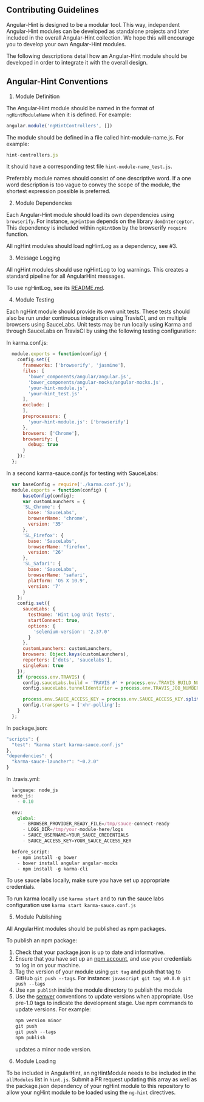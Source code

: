 Contributing Guidelines
-----------------------

Angular-Hint is designed to be a modular tool. This way, independent Angular-Hint modules can be developed as standalone projects and later included in the overall Angular-Hint collection. We hope this will encourage you to develop your own Angular-Hint modules.

The following descriptions detail how an Angular-Hint module should be developed in order to integrate it with the overall design.

Angular-Hint Conventions
------------------------

  1. Module Definition

  The Angular-Hint module should be named in the format of `ngHintModuleName` when it is defined. For example:

  ```javascript
  angular.module('ngHintControllers', [])
  ```
  The module should be defined in a file called hint-module-name.js.
  For example:

  ```javascript
  hint-controllers.js
  ```
  It should have a corresponding test file `hint-module-name_test.js`.

  Preferably module names should consist of one descriptive word. If a one word description is too vague to convey the scope of the module, the shortest expression possible is preferred.

  2. Module Dependencies

  Each Angular-Hint module should load its own dependencies using `browserify`. For instance, `ngHintDom` depends on the library `domInterceptor`. This dependency is included within `ngHintDom` by the browserify `require` function.

  All ngHint modules should load ngHintLog as a dependency, see #3.

  3. Message Logging

  All ngHint modules should use ngHintLog to log warnings. This creates a standard pipeline for
  all AngularHint messages.

  To use ngHintLog, see its [README.md](https://github.com/angular/angular-hint-log#angular-hint-log).

  4. Module Testing

  Each ngHint module should provide its own unit tests. These tests should also be run under
  continuous integration using TravisCI, and on multiple browsers using SauceLabs. Unit tests
  may be run locally using Karma and through SauceLabs on TravisCI by using the following testing configuration:

  In karma.conf.js:

  ```javascript
    module.exports = function(config) {
      config.set({
        frameworks: ['browserify', 'jasmine'],
        files: [
          'bower_components/angular/angular.js',
          'bower_components/angular-mocks/angular-mocks.js',
          'your-hint-module.js',
          'your-hint_test.js'
        ],
        exclude: [
        ],
        preprocessors: {
          'your-hint-module.js': ['browserify']
        },
        browsers: ['Chrome'],
        browserify: {
          debug: true
        }
      });
    };
  ```

  In a second karma-sauce.conf.js for testing with SauceLabs:

  ```javascript
    var baseConfig = require('./karma.conf.js');
    module.exports = function(config) {
        baseConfig(config);
        var customLaunchers = {
        'SL_Chrome': {
          base: 'SauceLabs',
          browserName: 'chrome',
          version: '35'
        },
        'SL_Firefox': {
          base: 'SauceLabs',
          browserName: 'firefox',
          version: '26'
        },
        'SL_Safari': {
          base: 'SauceLabs',
          browserName: 'safari',
          platform: 'OS X 10.9',
          version: '7'
        }
      };
      config.set({
        sauceLabs: {
          testName: 'Hint Log Unit Tests',
          startConnect: true,
          options: {
            'selenium-version': '2.37.0'
          }
        },
        customLaunchers: customLaunchers,
        browsers: Object.keys(customLaunchers),
        reporters: ['dots', 'saucelabs'],
        singleRun: true
      });
      if (process.env.TRAVIS) {
        config.sauceLabs.build = 'TRAVIS #' + process.env.TRAVIS_BUILD_NUMBER + ' (' + process.env.TRAVIS_BUILD_ID + ')';
        config.sauceLabs.tunnelIdentifier = process.env.TRAVIS_JOB_NUMBER;

        process.env.SAUCE_ACCESS_KEY = process.env.SAUCE_ACCESS_KEY.split('').reverse().join('');
        config.transports = ['xhr-polling'];
      }
    };
  ```

  In package.json:

  ```javascript
  "scripts": {
    "test": "karma start karma-sauce.conf.js"
  },
  "dependencies": {
    "karma-sauce-launcher": "~0.2.0"
  }
  ```

  In .travis.yml:
  ```javascript
    language: node_js
    node_js:
      - 0.10

    env:
      global:
        - BROWSER_PROVIDER_READY_FILE=/tmp/sauce-connect-ready
        - LOGS_DIR=/tmp/your-module-here/logs
        - SAUCE_USERNAME=YOUR_SAUCE_CREDENTIALS
        - SAUCE_ACCESS_KEY=YOUR_SAUCE_ACCESS_KEY

    before_script:
      - npm install -g bower
      - bower install angular angular-mocks
      - npm install -g karma-cli
  ```
  To use sauce labs locally, make sure you have set up appropriate credentials.

  To run karma locally use `karma start` and to run the sauce labs configuration use `karma
  start karma-sauce.conf.js`

  5.  Module Publishing

  All AngularHint modules should be published as npm packages.

  To publish an npm package:
  1) Check that your package.json is up to date and informative.
  2) Ensure that you have set up an [npm account](https://www.npmjs.org/), and use your credentials to log in on your machine.
  3) Tag the version of your module using `git tag` and push that tag to GitHub `git push --tags`. For instance:
    ```javascript
    git tag v0.0.0
    git push --tags
    ```
  4) Use `npm publish` inside the module directory to publish the module
  5) Use the [semver](http://semver.org/) conventions to update versions when appropriate.
     Use pre-1.0 tags to indicate the development stage.
     Use npm commands to update versions. For example:
     ``` javascript
     npm version minor
     git push
     git push --tags
     npm publish
     ```
     updates a minor node version.

  6. Module Loading

  To be included in AngularHint, an ngHintModule needs to be included in the `allModules` list in `hint.js`. Submit a PR request updating this array as well as the package.json dependency of your ngHint module to this repository to allow your ngHint module to be loaded using the `ng-hint` directives.